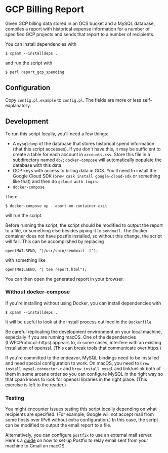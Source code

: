 # GCP Billing Report

Given GCP billing data stored in an GCS bucket and a MySQL database, compiles
a report with historical expense information for a number of specified GCP
projects and sends that report to a number of recipients.

You can install dependencies with

    $ cpanm --installdeps .

and run the script with

    $ perl report_gcp_spending


## Configuration

Copy `config.pl.example` to `config.pl`. The fields are more or less
self-explanatory.


## Development

To run this script locally, you'll need a few things:
* A `mysqldump` of the database that stores historical spend information (that
  this script accesses). If you don't have this, it may be sufficient to create
  a table for each account in `accounts.csv`. Store this file in a subdirectory
  named `db/`; `docker-compose` will automatically populate the database with
  this data.
* GCP keys with access to billing data in GCS. You'll need to install the
  Google Cloud SDK (`brew cask install google-cloud-sdk` or something like
  that) and then do `gcloud auth login`.
* `docker-compose`

Then:

    $ docker-compose up --abort-on-container-exit

will run the script.

Before running the script, the script should be modified to output the report
to a file, or something else besides piping it to `sendmail`. The Docker
container does not have postfix installed, so without this change, the script
will fail. This can be accomplished by replacing

    open(MAILSEND, "|/usr/sbin/sendmail -t");

with something like

    open(MAILSEND, "| tee report.html");

You can then open the generated report in your browser.

### Without docker-compose

If you're installing without using Docker, you can install dependencies with

    $ cpanm --installdeps .

It will be useful to look at the install process outlined in the `Dockerfile`.

Be careful replicating the development environment on your local machine,
especially if you are running macOS. One of the dependencies
(LWP::Protocol::https) appears to, in some cases, interfere with an existing
installation of openssl. (This can break tools that communicate over https.)

If you're committed to the endeavor, MySQL bindings need to be installed and
need special configuration to work. On macOS, you need to `brew install
mysql-connector-c` and `brew install mysql` and link/unlink both of them in
some arcane order so you can configure MySQL in the right way so that cpan
knows to look for openssl libraries in the right place. (This exercise is left
to the reader.)

### Testing

You might encounter issues testing this script locally depending on what
recipients are specified. (For example, Google will not accept mail from some
hosts over IPv6 without extra configuration.) In this case, the script can be
modified to output the email report to a file.

Alternatively, you can configure `postfix` to use an external mail server.
Here's a [guide](https://gist.github.com/kany/c44c077881047ead8faa) on how
to set up Postfix to relay email sent from your machine to Gmail on macOS.
